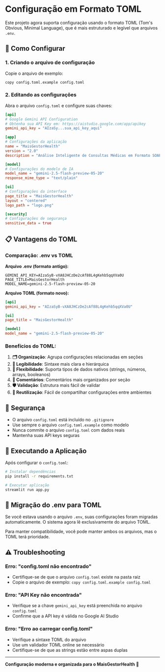 # Configuração em Formato TOML

Este projeto agora suporta configuração usando o formato TOML (Tom's Obvious, Minimal Language), que é mais estruturado e legível que arquivos `.env`.

## 🔧 Como Configurar

### 1. Criando o arquivo de configuração

Copie o arquivo de exemplo:
```bash
copy config.toml.example config.toml
```

### 2. Editando as configurações

Abra o arquivo `config.toml` e configure suas chaves:

```toml
[api]
# Google Gemini API Configuration
# Obtenha sua API Key em: https://aistudio.google.com/app/apikey
gemini_api_key = "AIzaSy...sua_api_key_aqui"

[app]
# Configurações da aplicação
name = "MaisGestorHealth"
version = "2.0"
description = "Análise Inteligente de Consultas Médicas em Formato SOAP"

[model]
# Configurações do modelo de IA
model_name = "gemini-2.5-flash-preview-05-20"
response_mime_type = "text/plain"

[ui]
# Configurações da interface
page_title = "MaisGestorHealth"
layout = "centered"
logo_path = "logo.png"

[security]
# Configurações de segurança
sensitive_data = true
```

## 📋 Vantagens do TOML

### Comparação: .env vs TOML

**Arquivo .env (formato antigo):**
```env
GEMINI_API_KEY=AIzaSyB-vXA8JHCzDe2cAf88L4gKehb5qqXVa0U
PAGE_TITLE=MaisGestorHealth
MODEL_NAME=gemini-2.5-flash-preview-05-20
```

**Arquivo TOML (formato novo):**
```toml
[api]
gemini_api_key = "AIzaSyB-vXA8JHCzDe2cAf88L4gKehb5qqXVa0U"

[ui]
page_title = "MaisGestorHealth"

[model]
model_name = "gemini-2.5-flash-preview-05-20"
```

### Benefícios do TOML:

1. **🗂️ Organização**: Agrupa configurações relacionadas em seções
2. **📖 Legibilidade**: Sintaxe mais clara e hierárquica
3. **🔧 Flexibilidade**: Suporta tipos de dados nativos (strings, números, arrays, booleanos)
4. **📝 Comentários**: Comentários mais organizados por seção
5. **🛡️ Validação**: Estrutura mais fácil de validar
6. **🔄 Reutilização**: Fácil de compartilhar configurações entre ambientes

## 🔐 Segurança

- O arquivo `config.toml` está incluído no `.gitignore`
- Use sempre o arquivo `config.toml.example` como modelo
- Nunca commite o arquivo `config.toml` com dados reais
- Mantenha suas API keys seguras

## 🚀 Executando a Aplicação

Após configurar o `config.toml`:

```bash
# Instalar dependências
pip install -r requirements.txt

# Executar aplicação
streamlit run app.py
```

## 🔄 Migração do .env para TOML

Se você estava usando o arquivo `.env`, suas configurações foram migradas automaticamente. O sistema agora lê exclusivamente do arquivo TOML.

Para manter compatibilidade, você pode manter ambos os arquivos, mas o TOML terá prioridade.

## ⚠️ Troubleshooting

### Erro: "config.toml não encontrado"
- Certifique-se de que o arquivo `config.toml` existe na pasta raiz
- Copie o arquivo de exemplo: `copy config.toml.example config.toml`

### Erro: "API Key não encontrada"
- Verifique se a chave `gemini_api_key` está preenchida no arquivo `config.toml`
- Confirme que a API key é válida no Google AI Studio

### Erro: "Erro ao carregar config.toml"
- Verifique a sintaxe TOML do arquivo
- Use um validador TOML online se necessário
- Certifique-se de que as strings estão entre aspas duplas

---

**Configuração moderna e organizada para o MaisGestorHealth** 🏥
